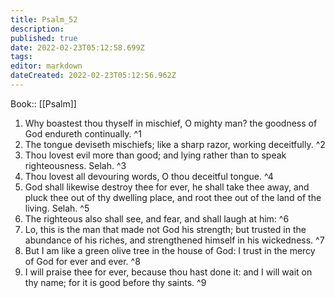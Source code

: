 ```yaml
---
title: Psalm_52
description: 
published: true
date: 2022-02-23T05:12:58.699Z
tags: 
editor: markdown
dateCreated: 2022-02-23T05:12:56.962Z
---
```


 Book:: [[Psalm]]
 1. Why boastest thou thyself in mischief, O mighty man? the goodness of God endureth continually. ^1
 2. The tongue deviseth mischiefs; like a sharp razor, working deceitfully. ^2
 3. Thou lovest evil more than good; and lying rather than to speak righteousness. Selah. ^3
 4. Thou lovest all devouring words, O thou deceitful tongue. ^4
 5. God shall likewise destroy thee for ever, he shall take thee away, and pluck thee out of thy dwelling place, and root thee out of the land of the living. Selah. ^5
 6. The righteous also shall see, and fear, and shall laugh at him: ^6
 7. Lo, this is the man that made not God his strength; but trusted in the abundance of his riches, and strengthened himself in his wickedness. ^7
 8. But I am like a green olive tree in the house of God: I trust in the mercy of God for ever and ever. ^8
 9. I will praise thee for ever, because thou hast done it: and I will wait on thy name; for it is good before thy saints. ^9
